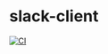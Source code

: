 # slack-client

[![CI](https://github.com/rneatherway/slackclient/actions/workflows/ci.yml/badge.svg)](https://github.com/rneatherway/slack-client/actions/workflows/ci.yml)
